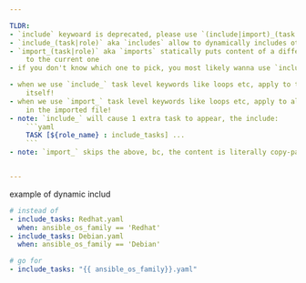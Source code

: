 ```yaml
---

TLDR:
- `include` keywoard is deprecated, please use `(include|import)_(task|role)`
- `include_(task|role)` aka `includes` allow to dynamically includes other tasks
- `import_(task|role)` aka `imports` statically puts content of a different task
    to the current one
- if you don't know which one to pick, you most likely wanna use `include_`

- when we use `include_` task level keywords like loops etc, apply to the `include_`
    itself!
- when we use `import_` task level keywords like loops etc, apply to all tasks
    in the imported file!
- note: `include_` will cause 1 extra task to appear, the include:
    ```yaml
    TASK [${role_name} : include_tasks] ...
    ```
- note: `import_` skips the above, bc, the content is literally copy-pasted


---
```


example of dynamic includ
```yaml
# instead of
- include_tasks: Redhat.yaml
  when: ansible_os_family == 'Redhat'
- include_tasks: Debian.yaml
  when: ansible_os_family == 'Debian'

# go for
- include_tasks: "{{ ansible_os_family}}.yaml"
```
